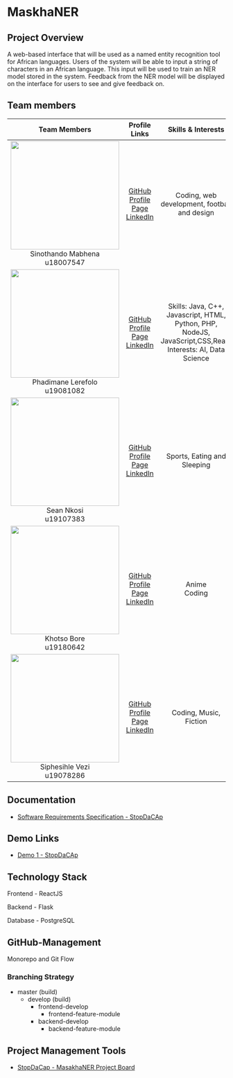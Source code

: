 # MaskhaNER

## Project Overview

A web-based interface that will be used as a named entity recognition tool for African languages. Users of the system will be able to input a string of characters in an African language. This input will be used to train an NER model stored in the system. Feedback from the NER model will be displayed on the interface for users to see and give feedback on.

## Team members

|                                **Team Members**                                |                                                                                  **Profile Links**                                                                                  |                         **Skills & Interests**                         |
| :----------------------------------------------------------------------------: | :----------------------------------------------------------------------------------------------------------------------------------------------------------------------------: | :---------------------------------------------------------------------: |
|  <img src="https://avatars.githubusercontent.com/u/53974039?v=4" width="250" height="250"> <br/> Sinothando Mabhena <br/> u18007547 | [GitHub](https://github.com/sinothandomabhena) <br/> [Profile Page](https://sinothandomabhena.github.io/) <br/> [LinkedIn](https://www.linkedin.com/in/sinothando-mabhena-2ab5301a9/) <br/> | Coding, web development, football and design  |
| <img src="https://avatars.githubusercontent.com/u/82508284?v=4" width="250" height="250"> <br/> Phadimane Lerefolo <br/> u19081082 | [GitHub](https://github.com/u19081082) <br/> [Profile Page]() <br/> [LinkedIn](https://www.linkedin.com/in/phadimane-lerefolo-9388ab1a9/) <br/>     |  Skills: Java, C++, Javascript, HTML, Python, PHP, NodeJS, JavaScript,CSS,React               Interests: AI, Data Science|
| <img src= "https://avatars.githubusercontent.com/u/73448777?s=400&u=73eedb33e1de74cf7d3912db93c0c909907a3257&v=4" width="250" height="250"> <br/> Sean Nkosi <br/> u19107383 <br/>  | [GitHub](https://github.com/siphoxnkosi) <br/> [Profile Page](https://siphoxnkosi.github.io/) <br/> [LinkedIn](https://www.linkedin.com/in/sean-nkosi-47b7901ba/) <br/>      |        Sports, Eating and Sleeping         |
| <img src="https://avatars.githubusercontent.com/u/82458587?v=4" width="250" height="250"> <br/> Khotso Bore <br/> u19180642     | [GitHub](https://github.com/Khotso-Bore) <br/> [Profile Page]() <br/> [LinkedIn](https://www.linkedin.com/in/khotso-bore-42487620b/) <br/>        |   Anime<br/> Coding<br/>    |
| <img src="https://avatars.githubusercontent.com/u/73443014?v=4" width="250" height="250"> <br/> Siphesihle Vezi<br/> u19078286   | [GitHub](https://github.com/Siphesihle05) <br/> [Profile Page]() <br/> [LinkedIn](https://www.linkedin.com/in/siphesihle-vezi-471103210/) <br/> |  Coding, Music, Fiction  |


## Documentation

- [Software Requirements Specification - StopDaCAp](https://docs.google.com/document/d/1vjjS5MQYoHAB4J2reDeffHQKpTJA0F64WjCdptu6PjY/edit?usp=sharing)

## Demo Links
- [Demo 1 - StopDaCAp]()

## Technology Stack
<p>Frontend - ReactJS</p>
<p>Backend - Flask</p>
<p>Database - PostgreSQL</p>

## GitHub-Management

<p>Monorepo and Git Flow</p>

<h3>Branching Strategy</h3>

- master (build)
  - develop (build)
    - frontend-develop
      - frontend-feature-module
    - backend-develop
      - backend-feature-module

## Project Management Tools

- [StopDaCap - MasakhaNER Project Board](https://github.com/COS301-SE-2021/MasakhaNER/projects/1)
